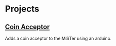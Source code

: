 # Projects

## [Coin Acceptor](https://github.com/winstonrc/MiSTer-fpga-coin-acceptor)

Adds a coin acceptor to the MiSTer using an arduino.
